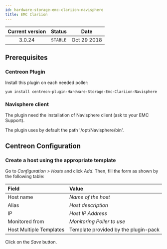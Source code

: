 ```yaml
---
id: hardware-storage-emc-clariion-navisphere
title: EMC Clariion
---
```


| Current version | Status | Date |
| :-: | :-: | :-: |
| 3.0.24 | `STABLE` | Oct 29 2018 |

## Prerequisites

### Centreon Plugin

Install this plugin on each needed poller:

``` shell
yum install centreon-plugin-Hardware-Storage-Emc-Clariion-Navisphere
```

### Navisphere client

The plugin need the installation of Navisphere client (ask to your EMC Support).

The plugin uses by default the path '/opt/Navisphere/bin'.

## Centreon Configuration

### Create a host using the appropriate template

Go to *Configuration \> Hosts* and click *Add*. Then, fill the form as shown by
the following table:

| Field                                | Value                                |
| :----------------------------------- | :----------------------------------- |
| Host name                            | *Name of the host*                   |
| Alias                                | *Host description*                   |
| IP                                   | *Host IP Address*                    |
| Monitored from                       | *Monitoring Poller to use*           |
| Host Multiple Templates              | Template provided by the plugin-pack |

Click on the *Save* button.

